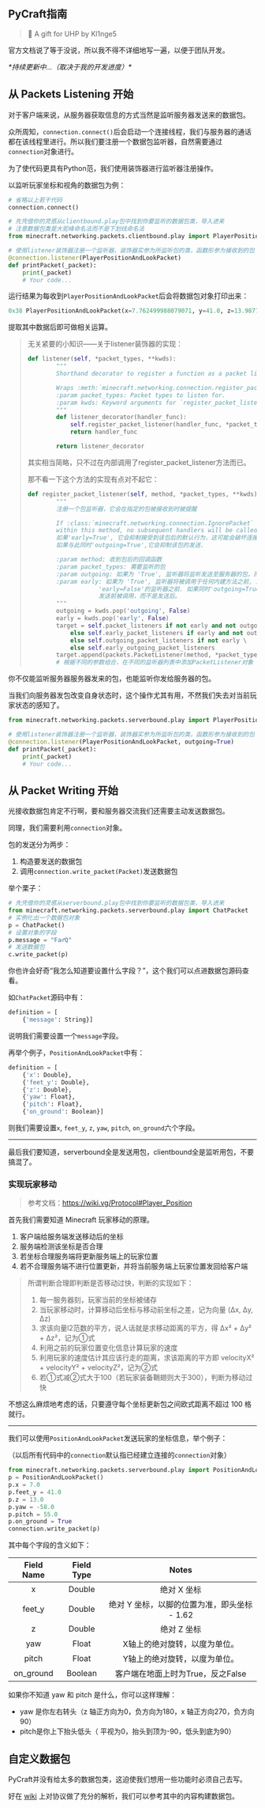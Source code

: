## PyCraft指南

> 🎀 A gift for UHP by Kl1nge5

官方文档说了等于没说，所以我不得不详细地写一遍，以便于团队开发。

*\*持续更新中…（取决于我的开发进度）\**



## 从 Packets Listening 开始

对于客户端来说，从服务器获取信息的方式当然是监听服务器发送来的数据包。

众所周知，`connection.connect()`后会启动一个连接线程，我们与服务器的通话都在该线程里进行。所以我们要注册一个数据包监听器，自然需要通过`connection`对象进行。

为了使代码更具有Python范，我们使用装饰器进行监听器注册操作。

以监听玩家坐标和视角的数据包为例：

```python
# 省略以上若干代码
connection.connect()

# 先凭借你的灵感从clientbound.play包中找到你要监听的数据包类，导入进来
# 注意数据包类是大驼峰命名法而不是下划线命名法
from minecraft.networking.packets.clientbound.play import PlayerPositionAndLookPacket

# 使用listener装饰器注册一个监听器，装饰器实参为所监听包的类，函数形参为接收到的包
@connection.listener(PlayerPositionAndLookPacket)
def printPacket(_packet):
    print(_packet)
    # Your code...
```

运行结果为每收到`PlayerPositionAndLookPacket`后会将数据包对象打印出来：

```python
0x38 PlayerPositionAndLookPacket(x=7.762499988079071, y=41.0, z=13.987740755279466, yaw=-58.84423828125, pitch=55.653663635253906, flags=0, teleport_id=1, dismount_vehicle=False)
```

提取其中数据后即可做相关运算。

> 无关紧要的小知识——关于listener装饰器的实现：
>
> ```python
> def listener(self, *packet_types, **kwds):
>         """
>         Shorthand decorator to register a function as a packet listener.
> 
>         Wraps :meth:`minecraft.networking.connection.register_packet_listener`
>         :param packet_types: Packet types to listen for.
>         :param kwds: Keyword arguments for `register_packet_listener`
>         """
>         def listener_decorator(handler_func):
>             self.register_packet_listener(handler_func, *packet_types, **kwds)
>             return handler_func
> 
>         return listener_decorator
> ```
>
> 其实相当简略，只不过在内部调用了register_packet_listener方法而已。
>
> 那不看一下这个方法的实现有点对不起它：
>
> ```python
> def register_packet_listener(self, method, *packet_types, **kwds):
>         """
>         注册一个包监听器，它会在指定的包被接收到时被提醒
> 
>         If :class:`minecraft.networking.connection.IgnorePacket` is raised from
>         within this method, no subsequent handlers will be called. 
>         如果'early=True', 它会抑制接受到该包后的默认行为，这可能会破坏连接的网络状态，所以请小心选择。
>         如果与此同时'outgoing=True',它会抑制该包的发送.
> 
>         :param method: 收到包后的回调函数
>         :param packet_types: 需要监听的包
>         :param outgoing: 如果为 'True', 监听器将监听发送至服务器的包，而不是从服务器接收的包
>         :param early: 如果为 'True', 监听器将被调用于任何内建方法之前, 及其在所有其他
>         			  'early=False'的监听器之前. 如果同时'outgoing=True', 监听器将在包被
>         			  发送前被调用，而不是发送后。
>         """
>         outgoing = kwds.pop('outgoing', False)
>         early = kwds.pop('early', False)
>         target = self.packet_listeners if not early and not outgoing \
>             else self.early_packet_listeners if early and not outgoing \
>             else self.outgoing_packet_listeners if not early \
>             else self.early_outgoing_packet_listeners
>         target.append(packets.PacketListener(method, *packet_types, **kwds))
>         # 根据不同的参数组合，在不同的监听器列表中添加PacketListener对象
> ```

你不仅能监听服务器服务器发来的包，也能监听你发给服务器的包。

当我们向服务器发包改变自身状态时，这个操作尤其有用，不然我们失去对当前玩家状态的感知了。

```python
from minecraft.networking.packets.serverbound.play import PlayerPositionAndLookPacket

# 使用listener装饰器注册一个监听器，装饰器实参为所监听包的类，函数形参为接收到的包
@connection.listener(PlayerPositionAndLookPacket, outgoing=True)
def printPacket(_packet):
    print(_packet)
    # Your code...
```



## 从 Packet Writing 开始

光接收数据包肯定不行啊，要和服务器交流我们还需要主动发送数据包。

同理，我们需要利用`connection`对象。

包的发送分为两步：

1. 构造要发送的数据包
2. 调用`connection.write_packet(Packet)`发送数据包

举个栗子：

```python
# 先凭借你的灵感从serverbound.play包中找到你要监听的数据包类，导入进来
from minecraft.networking.packets.serverbound.play import ChatPacket
# 实例化出一个数据包对象
p = ChatPacket()
# 设置对象的字段
p.message = "Fa♂Q"
# 发送数据包
c.write_packet(p)
```

你也许会好奇“我怎么知道要设置什么字段？”，这个我们可以点进数据包源码查看。

如`ChatPacket`源码中有：

```python
definition = [
    {'message': String}]
```

说明我们需要设置一个`message`字段。

再举个例子，`PositionAndLookPacket`中有：

```python
definition = [
    {'x': Double},
    {'feet_y': Double},
    {'z': Double},
    {'yaw': Float},
    {'pitch': Float},
    {'on_ground': Boolean}]
```

则我们需要设置`x`, `feet_y`, `z`, `yaw`, `pitch`, `on_ground`六个字段。

---

最后我们要知道，serverbound全是发送用包，clientbound全是监听用包，不要搞混了。



### 实现玩家移动

> 参考文档：https://wiki.vg/Protocol#Player_Position

首先我们需要知道 Minecraft 玩家移动的原理。

1. 客户端给服务端发送移动后的坐标
2. 服务端检测该坐标是否合理
3. 若坐标合理服务端将更新服务端上的玩家位置
4. 若不合理服务端不进行位置更新，并将当前服务端上玩家位置发回给客户端

> 所谓判断合理即判断是否移动过快，判断的实现如下：
>
> 1. 每一服务器刻，玩家当前的坐标被储存
> 2. 当玩家移动时，计算移动后坐标与移动前坐标之差，记为向量 (Δx, Δy, Δz)
> 3. 求该向量l2范数的平方，说人话就是求移动距离的平方，得 Δx² + Δy² + Δz²，记为①式
> 4. 利用之前的玩家位置变化信息计算玩家的速度
> 5. 利用玩家的速度估计其应该行走的距离，求该距离的平方即 velocityX² + velocityY² + velocityZ²，记为②式
> 6. 若①式减②式大于100（若玩家装备鞘翅则大于300），判断为移动过快

不想这么麻烦地考虑的话，只要遵守每个坐标更新包之间欧式距离不超过 100 格就行。

---

我们可以使用`PositionAndLookPacket`发送玩家的坐标信息，举个例子：

（以后所有代码中的`connection`默认指已经建立连接的`connection`对象）

```python
from minecraft.networking.packets.serverbound.play import PositionAndLookPacket
p = PositionAndLookPacket()
p.x = 7.0
p.feet_y = 41.0
p.z = 13.0
p.yaw = -58.0
p.pitch = 55.0
p.on_ground = True
connection.write_packet(p)
```

其中每个字段的含义如下：

| Field Name | Field Type |                    Notes                     |
| :--------: | :--------: | :------------------------------------------: |
|     x      |   Double   |                 绝对 X 坐标                  |
|   feet_y   |   Double   | 绝对 Y 坐标，以脚的位置为准，即头坐标 - 1.62 |
|     z      |   Double   |                 绝对 Z 坐标                  |
|    yaw     |   Float    |        X轴上的绝对旋转，以度为单位。         |
|   pitch    |   Float    |        Y轴上的绝对旋转，以度为单位。         |
| on_ground  |  Boolean   |      客户端在地面上时为True，反之False       |

如果你不知道 yaw 和 pitch 是什么，你可以这样理解：

- yaw 是你左右转头（z 轴正方向为0，负方向为180，x 轴正方向270，负方向90）
- pitch是你上下抬头低头（ 平视为0，抬头到顶为-90，低头到底为90）



## 自定义数据包

PyCraft并没有给太多的数据包类，这迫使我们想用一些功能时必须自己去写。

好在 [wiki](https://wiki.vg/Protocol) 上对协议做了充分的解析，我们可以参考其中的内容构建数据包。



